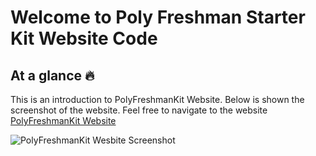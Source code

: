 # Welcome to Poly Freshman Starter Kit Website Code

## At a glance 🔥
This is an introduction to PolyFreshmanKit Website. 
Below is shown the screenshot of the website. Feel free to navigate to the website [PolyFreshmanKit Website](https://polyfreshmankit.surge.sh)

![PolyFreshmanKit Wesbite Screenshot](https://res.cloudinary.com/jeremycte23/image/upload/v1628669354/jeremyctewebsite/p-polyfreshmankit_acaeyd.png)
